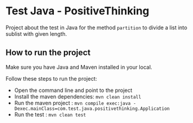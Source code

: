 # Test Java - PositiveThinking
Project about the test in Java for the method `partition` to divide a list into sublist with given length.

## How to run the project
Make sure you have Java and Maven installed in your local.

Follow these steps to run the project:
* Open the command line and point to the project
* Install the maven dependencies: `mvn clean install`
* Run the maven project : `mvn compile exec:java -Dexec.mainClass=com.test.java.positivethinking.Application`
* Run the test : `mvn clean test`
